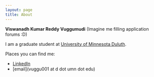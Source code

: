 ```yaml
---
layout: page
title: About
---
```


<b>Viswanadh Kumar Reddy Vuggumudi</b> (Imagine me filling application forums :D)

I am a graduate student at [University of Minnesota Duluth](http://d.umn.edu/cs/). 

Places you can find me:

* [LinkedIn](www.linkedin.com/in/viswanadhvuggumudi/)
* [email](vuggu001 at d dot umn dot edu)
